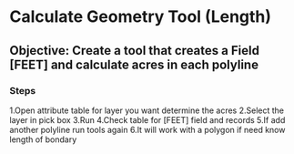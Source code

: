 # Calculate Geometry Tool (Length)

## Objective: Create a tool that creates a Field [FEET] and calculate acres in each polyline

### Steps

1.Open attribute table for layer you want determine the acres
2.Select the layer in pick box
3.Run
4.Check table for [FEET] field and records
5.If add another polyline run tools again
6.It will work with a polygon if need know length of bondary
